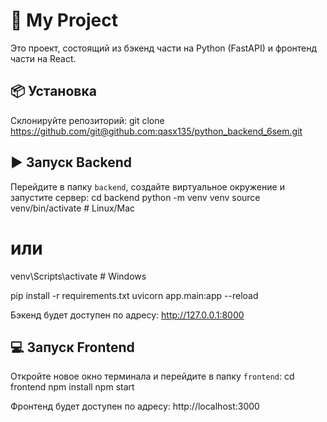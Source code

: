 # 📁 My Project

Это проект, состоящий из бэкенд части на Python (FastAPI) и фронтенд части на React.

## 📦 Установка

Склонируйте репозиторий:
git clone https://github.com/git@github.com:qasx135/python_backend_6sem.git

## ▶️ Запуск Backend

Перейдите в папку `backend`, создайте виртуальное окружение и запустите сервер:
cd backend
python -m venv venv
source venv/bin/activate  # Linux/Mac
# или
venv\Scripts\activate     # Windows

pip install -r requirements.txt
uvicorn app.main:app --reload

Бэкенд будет доступен по адресу: http://127.0.0.1:8000

## 💻 Запуск Frontend

Откройте новое окно терминала и перейдите в папку `frontend`:
cd frontend
npm install
npm start

Фронтенд будет доступен по адресу: http://localhost:3000
